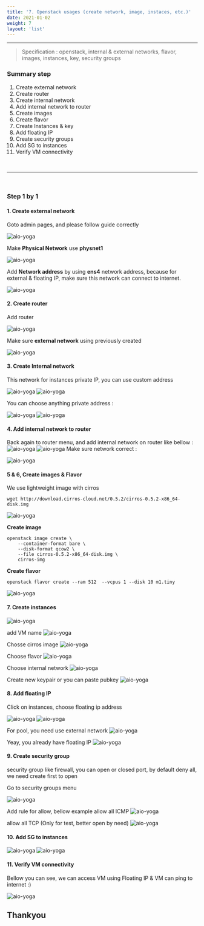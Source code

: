 ```yaml
---
title: '7. Openstack usages (create network, image, instaces, etc.)'
date: 2021-01-02
weight: 7
layout: 'list'
---
```

---
> Specification : openstack, internal & external networks, flavor, images, instances, key, security groups

### **Summary step** 

 1. Create external network
 2. Create router
 3. Create internal network
 4. Add internal network to router
 5. Create images
 6. Create flavor 
 7. Create Instances & key
 8. Add floating IP
 9. Create security groups
 10. Add SG to instances
 11. Verify VM connectivity

&nbsp;

---

&nbsp;
&nbsp;

### **Step 1 by 1** 

#### 1. Create external network 
Goto admin pages, and please follow guide correctly 

![aio-yoga](./images/1.png)

Make **Physical Network** use **physnet1**

![aio-yoga](./images/2.png)

Add **Network address** by using **ens4** network address, because for external & floating IP, make sure this network can connect to internet.

![aio-yoga](./images/3.png)

#### 2. Create router

Add router 

![aio-yoga](./images/4.png)

Make sure **external network** using previously created

![aio-yoga](./images/5.png)

#### 3. Create Internal network
This network for instances private IP, you can use custom address


![aio-yoga](./images/6.png)
![aio-yoga](./images/7.png)

You can choose anything private address :

![aio-yoga](./images/8.png)
![aio-yoga](./images/9.png)

#### 4. Add internal network to router
Back again to router menu, and add internal network on router like bellow :
![aio-yoga](./images/10.png)
![aio-yoga](./images/11.png)
Make sure network correct :

![aio-yoga](./images/12.png)

#### 5 & 6, Create images & Flavor

We use lightweight image with cirros 

```
wget http://download.cirros-cloud.net/0.5.2/cirros-0.5.2-x86_64-disk.img
```

![aio-yoga](./images/13.png)


**Create image**
```
openstack image create \
    --container-format bare \
    --disk-format qcow2 \
    --file cirros-0.5.2-x86_64-disk.img \
    cirros-img
```

**Create flavor**

```
openstack flavor create --ram 512  --vcpus 1 --disk 10 m1.tiny
```


![aio-yoga](./images/14.png)

#### 7. Create instances

![aio-yoga](./images/15.png)

add VM name
![aio-yoga](./images/16.png)

Chosse cirros image
![aio-yoga](./images/17.png)

Choose flavor
![aio-yoga](./images/18.png)

Choose internal network 
![aio-yoga](./images/19.png)

Create new keypair or you can paste pubkey
![aio-yoga](./images/20.png)


#### 8. Add floating IP

Click on instances, choose floating ip address

![aio-yoga](./images/21.png)
![aio-yoga](./images/22.png)

For pool, you need use external network 
![aio-yoga](./images/23.png)

Yeay, you already have floating IP
![aio-yoga](./images/24.png)


#### 9. Create security group
security group like firewall, you can open or closed port, by default deny all, we need create first to open

Go to security groups menu

![aio-yoga](./images/25.png)

Add rule for allow, bellow example allow all ICMP
![aio-yoga](./images/26.png)

allow all TCP (Only for test, better open by need)
![aio-yoga](./images/27.png)

#### 10. Add SG to instances

![aio-yoga](./images/28.png)
![aio-yoga](./images/29.png)

#### 11. Verify VM connectivity
Bellow you can see, we can access VM using Floating IP & VM can ping to internet :)


![aio-yoga](./images/30.png)


## Thankyou